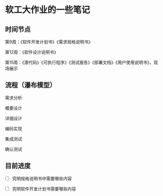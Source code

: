 # 软工大作业的一些笔记

## 时间节点

第9周：《软件开发计划书》《需求规格说明书》

第12周：《软件设计说明书》

第15周：《源代码》《可执行程序》《测试报告》《部署文档》《用户使用说明书》，现场展示

## 流程（瀑布模型）

需求分析

概要设计

详细设计

编码实现

集成测试

确认测试

## 目前进度

- [ ] 究明规格说明书中需要哪些内容

- [ ] 究明软件开发计划书需要哪些内容
